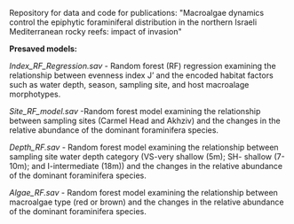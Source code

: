 Repository for data and code for publications: "Macroalgae dynamics control the epiphytic foraminiferal distribution in the northern Israeli Mediterranean rocky reefs: impact of invasion"

**Presaved models:**

  _Index_RF_Regression.sav_ - Random forest (RF) regression examining the relationship between evenness index J’ and the encoded habitat factors such as water depth, season, sampling site, and host macroalage morphotypes.

  _Site_RF_model.sav_ -Random forest model examining the relationship between sampling sites (Carmel Head and Akhziv) and the changes in the relative abundance of the dominant foraminifera species.

  _Depth_RF.sav_ - Random forest model examining the relationship between sampling site water depth category (VS-very shallow (5m); SH- shallow (7-10m); and I-intermediate (18m)) and the changes in the relative abundance of the dominant foraminifera species.

  _Algae_RF.sav_ - Random forest model examining the relationship between macroalgae type (red or brown) and the changes in the relative abundance of the dominant foraminifera species.




